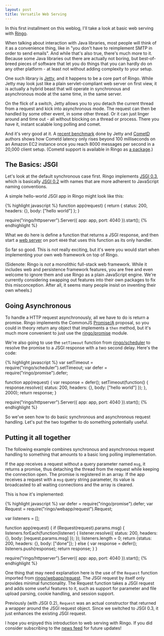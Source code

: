 ```yaml
---
layout: post
title: Versatile Web Serving
---
```


In this first installment on this weblog, I'll take a look at basic web serving
with [Ringo].

When talking about interaction with Java libraries, most
people will think of it as a convenience thing, like in "you don't have to
reimplement SMTP in order to send emails". And while that's also true, there's
much more to it. Because some Java libraries out there are actually not boring,
but best-of-breed pieces of software that let you do things that you can hardly
do on any other platform - at least not without adding complexity to your setup.

One such library is [Jetty], and it happens to be a core part of Ringo. While
Jetty may look just like a plain servlet-compliant web server on first view, it
is actually a hybrid beast that will operate in synchronous and asynchronous
mode at the same time, in the same server.

On the flick of a switch, Jetty allows you to you detach the current thread from
a request and kick into asynchronous mode. The request can then be handled by
some other event, in some other thread. Or it can just linger around and time
out - all without blocking on a thread or process. There you have it, instant
scalable long polling and comet.

And it's very good at it. A [recent benchmark][jetty-benchmark] done by Jetty
and [CometD] authors shows how Cometd latency only rises beyond 100 milliseconds
on an Amazon EC2 instance once you reach 8000 messages per second in a 20,000
client setup. (Cometd support is available in Ringo as [a
package][ringo-cometd].)

[ringo]: http://ringojs.org/
[jetty]: http://wiki.eclipse.org/Jetty/
[cometd]: http://cometd.org/
[jetty-benchmark]: http://blogs.webtide.com/gregw/entry/cometd_2_throughput_vs_latency
[ringo-cometd]: http://github.com/hns/ringo-cometd

## The Basics: JSGI

Let's look at the default synchronous case first. Ringo implements [JSGI 0.3],
which is basically [JSGI 0.2] with names that are more adherent to JavaScript
naming conventions.

A simple hello-world JSGI app in Ringo might look like this:

[JSGI 0.3]: http://wiki.commonjs.org/wiki/JSGI/Level0/A/Draft2
[JSGI 0.2]: http://github.com/hns/ringo-cometd

{% highlight javascript %}
function app(request) {
    return {
        status: 200,
        headers: {},
        body: ["hello world"]
    };
}

require("ringo/httpserver").Server({
    app: app,
    port: 4040
}).start();
{% endhighlight %}

What we do here is define a function that returns a JSGI response, and then
start a [web server][ringo/httpserver] on port `4040` that uses this function as its only handler.

[ringo/httpserver]: http://ringojs.org/api/master/ringo/httpserver

So far so good. This is not really exciting, but it's were you would start
when implementing your own web framework on top of Ringo.

(Sidenote: Ringo is _not_ a monolithic full-stack web framework. While it includes
web and persistence framework features, you are free and even welcome to ignore
them and use Ringo as a plain JavaScript engine. We're currently considering
swapping out features into their own packages to fix this misconception.
After all, it seems many people insist on inventing their own wheels.)

## Going Asynchronous

To handle a HTTP request asynchronously, all we have to do is return a promise.
Ringo implements the CommonJS [Promise/A][promise api] proposal, so you could in
theory return any object that implements a `then` method, but it's much more
convenient to just use the [ringo/promise] module.

[promise api]: http://wiki.commonjs.org/wiki/Promises/A
[ringo/promise]: http://ringojs.org/api/master/ringo/promise
[ringo/scheduler]: http://ringojs.org/api/master/ringo/scheduler

We're also going to use the `setTimeout` function from [ringo/scheduler]
to resolve the promise to a JSGI response with a two second delay.
Here's the code:

{% highlight javascript %}
var setTimeout = require("ringo/scheduler").setTimeout;
var defer = require("ringo/promise").defer;

function app(request) {
    var response = defer();
    setTimeout(function() {
        response.resolve({
            status: 200,
            headers: {},
            body: ["hello world"]
        });
    }, 2000);
    return response;
}

require("ringo/httpserver").Server({
    app: app,
    port: 4040
}).start();
{% endhighlight %}

So we've seen how to do basic synchronous and asynchronous request
handling. Let's put the two together to do something potentially useful.

## Putting it all together

The following example combines synchronous and asynchronous request handling
to something that amounts to a basic long polling implementation.

If the app receives a request without a query parameter named `msg`, it returns
a promise, thus detaching the thread from the request while keeping the
connection open. The promise is registered in an array. If the app receives
a request with a `msg` query string parameter, its value is broadcasted to all
waiting connections and the array is cleared.

This is how it's implemented:

{% highlight javascript %}
var defer = require("ringo/promise").defer;
var Request = require("ringo/webapp/request").Request;

var listeners = [];

function app(request) {
    if (Request(request).params.msg) {
        listeners.forEach(function(listener) {
            listener.resolve({
                status: 200,
                headers: {},
                body: [request.params.msg]
            });
        });
        listeners.length = 0;
        return {status: 200, headers: {}, body: ["done"]};
    } else {
        var response = defer();
        listeners.push(response);
        return response;
    }
}

require("ringo/httpserver").Server({
    app: app,
    port: 4040
}).start();
{% endhighlight %}

One thing that may need explanation here is the use of the `Request` function
imported from [ringo/webapp/request]. The JSGI request by itself
only provides minimal functionality. The Request function takes a JSGI request
and adds some useful features to it, such as support for parameter and file
upload parsing, cookie handling, and session support.

Previously (with JSGI 0.2), `Request` was an actual constructor that returned a
wrapper around the JSGI request object. Since we switched to JSGI 0.3,
it just enhances the existing JSGI request.

[ringo/webapp/request]: http://ringojs.org/api/master/ringo/webapp/request

I hope you enjoyed this introduction to web serving with Ringo. If you did
consider subscribing to the [news feed](/atom.xml) for future updates!

